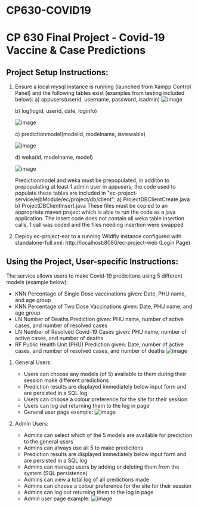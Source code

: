 # CP630-COVID19
# CP 630 Final Project - Covid-19 Vaccine &amp; Case Predictions #

## Project Setup Instructions: ##

1) Ensure a local mysql instance is running (launched from Xampp Control Panel) and the following tables exist (examples from testing included below):
   a) appusers(userid, username, password, isadmin)
   ![image](https://user-images.githubusercontent.com/84038261/146696840-9cacd1e3-a88a-42f4-92e7-b40fdff61810.png)
   
   b) log(logid, userid, date, loginfo)
   
   ![image](https://user-images.githubusercontent.com/84038261/146696856-a663ea34-f081-40cd-bbe0-0d08cb661e98.png)
   
   c) predictionmodel(modelid, modelname, isviewable)
   
   ![image](https://user-images.githubusercontent.com/84038261/146696863-f42279c8-cc59-4e26-b2be-66885969cd5c.png)
   
   d) weka(id, modelname, model)
   
   ![image](https://user-images.githubusercontent.com/84038261/146696873-dc809f1d-17ac-430e-9853-69d8fb9d5a2d.png)
   
   Predictionmodel and weka must be prepopulated, in additon to prepopulating at least 1 admin user in appusers; the code used to populate these tables are included in "ec-project-service/ejbModule/ec/project/db/client":
   a) ProjectDBClientCreate.java
   b) ProjectDBClientInsert.java
   These files must be copied to an appropriate maven project which is able to run the code as a java application.
   The insert code does not contain all weka table insertion calls, 1 call was coded and the files needing insertion were swapped
  
2) Deploy ec-project-ear to a running Wildfly instance configured with standalone-full.xml: http://localhost:8080/ec-project-web (Login Page)

## Using the Project, User-specific Instructions: ##

The service allows users to make Covid-19 predicitons using 5 different models (example below):
* KNN Percentage of Single Dose vaccinations given: Date, PHU name, and age group 
* KNN Percentage of Two Dose Vaccinations given: Date, PHU name, and age group
* LN Number of Deaths Prediction given: PHU name, number of active cases, and number of resolved cases
* LN Number of Resolved Covid-19 Cases given: PHU name, number of active cases, and number of deaths
* RF Public Health Unit (PHU) Prediction given: Date, number of active cases, and number of resolved cases, and number of deaths
![image](https://user-images.githubusercontent.com/84038261/146697644-f10015a9-0e7e-4ee3-8320-526a3736d136.png)


1) General Users:
   * Users can choose any models (of 5) available to them during their session make different predictions
   * Prediction results are displayed immediately below input form and are persisted in a SQL log
   * Users can choose a colour preference for the site for their session
   * Users can log out returning them to the log in page
   * General user page example:
   ![image](https://user-images.githubusercontent.com/84038261/146697701-d20f0db9-167c-4e3e-a23a-f40abd9158bb.png)


2) Admin Users:
   * Admins can select which of the 5 models are available for prediction to the general users
   * Admins can always use all 5 to make predicitons
   * Prediction results are displayed immediately below input form and are persisted in a SQL log
   * Admins can manage users by adding or deleting them from the system (SQL persistence)
   * Admins can view a total log of all predictions made
   * Admins can choose a colour preference for the site for their session
   * Admins can log out returning them to the log in page
   * Admin user page example:
   ![image](https://user-images.githubusercontent.com/84038261/146697724-825a5267-47ed-45cf-a5d8-e5bdd3a9f55c.png)

